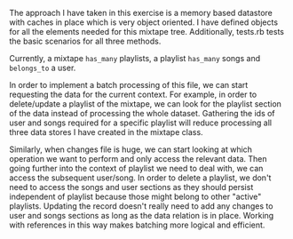 The approach I have taken in this exercise is a memory based datastore with caches in place which is very object oriented. I have defined objects for all the elements needed for this mixtape tree. Additionally, tests.rb tests the basic scenarios for all three methods.

Currently, a mixtape `has_many` playlists, a playlist `has_many` songs and `belongs_to` a user.

In order to implement a batch processing of this file, we can start requesting the data for the current context. For example, in order to delete/update a playlist of the mixtape, we can look for the playlist section of the data instead of processing the whole dataset. Gathering the ids of user and songs required for a specific playlist will reduce processing all three data stores I have created in the mixtape class.

Similarly, when changes file is huge, we can start looking at which operation we want to perform and only access the relevant data. Then going further into the context of playlist we need to deal with, we can access the subsequent user/song. In order to delete a playlist, we don't need to access the songs and user sections as they should persist independent of playlist because those might belong to other "active" playlists. Updating the record doesn't really need to add any changes to user and songs sections as long as the data relation is in place. Working with references in this way makes batching more logical and efficient. 
